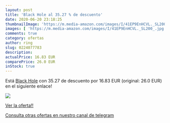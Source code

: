 ```yaml
---
layout: post
title: 'Black Hole al 35.27 % de descuento'
date: 2020-06-20 23:18:25
thumbnailImage: 'https://m.media-amazon.com/images/I/41EP9EnHCVL._SL200_.jpg'
images: [ 'https://m.media-amazon.com/images/I/41EP9EnHCVL._SL200_.jpg' ]
comments: true
category: ofertas
author: ring
slug: 0224077783
description:
actualPrice: 16.83 EUR
comparePrice: 26.0 EUR
inStock: true
---
```


Está [Black Hole](https://www.amazon.com/dp/0224077783/?tag=redken08-20) con 35.27 de descuento por 16.83 EUR (original: 26.0 EUR) en el siguiente enlace!

[![](https://m.media-amazon.com/images/I/41EP9EnHCVL._SL200_.jpg)](https://www.amazon.com/dp/0224077783/?tag=redken08-20)

[Ver la oferta!!](https://www.amazon.com/dp/0224077783/?tag=redken08-20)

[Consulta otras ofertas en nuestro canal de telegram](https://t.me/s/ofertas25)
